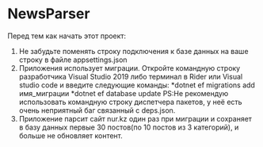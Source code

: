 # NewsParser
Перед тем как начать этот проект:
1. Не забудьте поменять строку подключения к базе данных на вашe строку в файле appsettings.json
2. Приложения использует миграции. Откройте командную строку разработчика Visual Studio 2019 либо терминал в Rider или Visual studio code и введите следующие команды:
    *dotnet ef migrations add имя_миграции
    *dotnet ef database update
    PS:Не рекомендую использовать командную строку диспетчера пакетов, у неё есть очень неприятный баг связанный с deps.json.
3. Приложение парсит сайт nur.kz один раз при миграции и сохраняет в базу данных первые 30 постов(по 10 постов из 3 категорий), и больше не обновляет контент.
